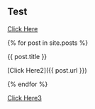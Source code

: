 ## Test

[Click Here](https://github.com)

{% for post in site.posts %}

   {{ post.title }}
   
   [Click Here2]({{ post.url }})

{% endfor %}

[Click Here3](https://github.com)
